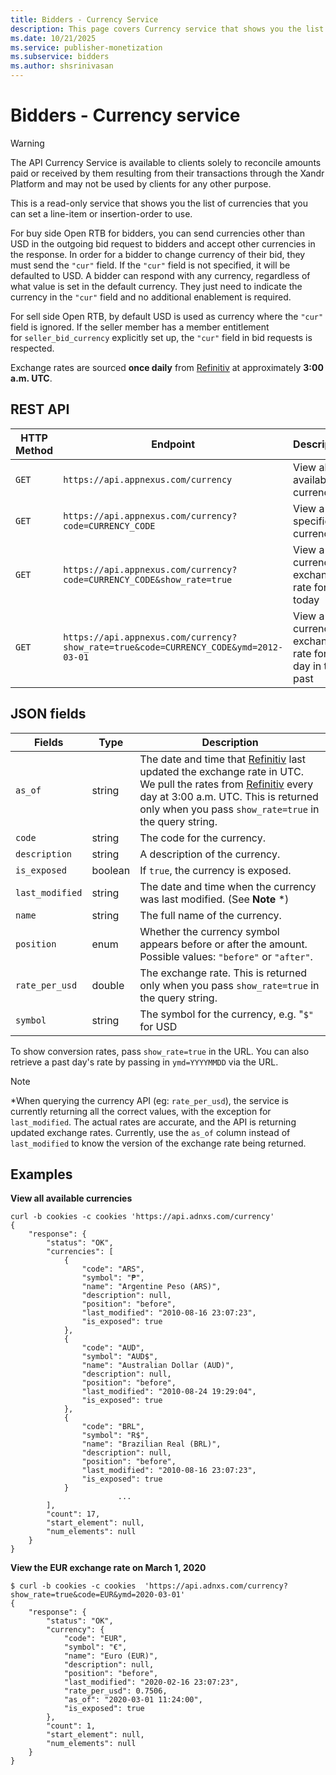 ```yaml
---
title: Bidders - Currency Service
description: This page covers Currency service that shows you the list of currencies that you can set a line-item or insertion-order to use. This page also lists code examples for viewing all available currencies.
ms.date: 10/21/2025
ms.service: publisher-monetization
ms.subservice: bidders
ms.author: shsrinivasan
---
```


# Bidders - Currency service

> [!WARNING]
> The API Currency Service is available to clients solely to reconcile amounts paid or received by them resulting from their transactions through the Xandr Platform and may not be used by clients for any other purpose.

This is a read-only service that shows you the list of currencies that you can set a line-item or insertion-order to use.

For buy side Open RTB for bidders, you can send currencies other than USD in the outgoing bid request to bidders and accept other currencies in the response. In order for a bidder to change currency of their bid, they must send the `"cur"` field. If the `"cur"` field is not specified, it will be defaulted to USD. A bidder can respond with any currency, regardless of what value is set in the default currency. They just need to indicate the currency in the `"cur"` field and no additional enablement is required.

For sell side Open RTB, by default USD is used as currency where the `"cur"` field is ignored. If the seller member has a member entitlement for `seller_bid_currency` explicitly set up, the `"cur"` field in bid requests is respected.

Exchange rates are sourced **once daily** from [Refinitiv](https://www.lseg.com/en/fx) at approximately **3:00 a.m. UTC**. 

## REST API

| HTTP Method | Endpoint | Description |
|--|--|--|
| `GET` | `https://api.appnexus.com/currency` | View all available currencies |
| `GET` | `https://api.appnexus.com/currency?code=CURRENCY_CODE` | View a specific currency |
| `GET` | `https://api.appnexus.com/currency?code=CURRENCY_CODE&show_rate=true` | View a currency's exchange rate for today |
| `GET` | `https://api.appnexus.com/currency?show_rate=true&code=CURRENCY_CODE&ymd=2012-03-01` | View a currency's exchange rate for a day in the past |

## JSON fields

| Fields | Type | Description |
|--|--|--|
| `as_of` | string | The date and time that [Refinitiv](https://www.lseg.com/en/fx) last updated the exchange rate in UTC. We pull the rates from [Refinitiv](https://www.lseg.com/en/fx) every day at 3:00 a.m. UTC. This is returned only when you pass `show_rate=true` in the query string. |
| `code` | string | The code for the currency. |
| `description` | string | A description of the currency. |
| `is_exposed` | boolean | If `true`, the currency is exposed. |
| `last_modified` | string | The date and time when the currency was last modified. (See **Note** *) |
| `name` | string | The full name of the currency. |
| `position` | enum | Whether the currency symbol appears before or after the amount. Possible values: `"before"` or `"after"`. |
| `rate_per_usd` | double | The exchange rate. This is returned only when you pass `show_rate=true` in the query string. |
| `symbol` | string | The symbol for the currency, e.g. "`$"` for USD |

To show conversion rates, pass `show_rate=true` in the URL. You can also retrieve a past day's rate by passing in `ymd=YYYYMMDD` via the URL.

> [!NOTE]
>
> *When querying the currency API (eg: `rate_per_usd`), the service is currently returning all the correct values, with the exception for `last_modified`. The actual rates are accurate, and the API is returning updated exchange rates. Currently, use the `as_of` column instead of `last_modified` to know the version of the exchange rate being returned.

## Examples

**View all available currencies**

``` 
curl -b cookies -c cookies 'https://api.adnxs.com/currency'
{
    "response": {
        "status": "OK",
        "currencies": [
            {
                "code": "ARS",
                "symbol": "₱",
                "name": "Argentine Peso (ARS)",
                "description": null,
                "position": "before",
                "last_modified": "2010-08-16 23:07:23",
                "is_exposed": true
            },
            {
                "code": "AUD",
                "symbol": "AUD$",
                "name": "Australian Dollar (AUD)",
                "description": null,
                "position": "before",
                "last_modified": "2010-08-24 19:29:04",
                "is_exposed": true
            },
            {
                "code": "BRL",
                "symbol": "R$",
                "name": "Brazilian Real (BRL)",
                "description": null,
                "position": "before",
                "last_modified": "2010-08-16 23:07:23",
                "is_exposed": true
            }
                        ...
        ],
        "count": 17,
        "start_element": null,
        "num_elements": null
    }
}
```

**View the EUR exchange rate on March 1, 2020**

``` 
$ curl -b cookies -c cookies  'https://api.adnxs.com/currency?show_rate=true&code=EUR&ymd=2020-03-01'
{
    "response": {
        "status": "OK",
        "currency": {
            "code": "EUR",
            "symbol": "€",
            "name": "Euro (EUR)",
            "description": null,
            "position": "before",
            "last_modified": "2020-02-16 23:07:23",
            "rate_per_usd": 0.7506,
            "as_of": "2020-03-01 11:24:00",
            "is_exposed": true
        },
        "count": 1,
        "start_element": null,
        "num_elements": null
    }
}
```
